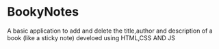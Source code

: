 # BookyNotes
A basic application to add and delete the title,author and description of a book (like a sticky note)
develoed using HTML,CSS AND JS
